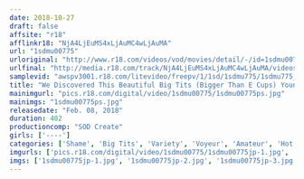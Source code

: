 ```yaml
---
date: 2018-10-27
draft: false
affsite: "r18"
afflinkr18: "NjA4LjEuMS4xLjAuMC4wLjAuMA"
url: "1sdmu00775"
urloriginal: "http://www.r18.com/videos/vod/movies/detail/-/id=1sdmu00775"
urlfinal: "http://media.r18.com/track/NjA4LjEuMS4xLjAuMC4wLjAuMA/videos/vod/movies/detail/-/id=1sdmu00775"
samplevid: "awspv3001.r18.com/litevideo/freepv/1/1sd/1sdmu775/1sdmu775_dmb_w.mp4"
title: "We Discovered This Beautiful Big Tits (Bigger Than E Cups) Young Lady At The Minakami Hot Springs Only One Towel, How About You Take A Hot Bath ? Everyone's Taking On This Mission Of Ultra Shame 9 Cum Shots When They Grab The Male Guests' Cocks And Measure Them With The Erection Tool, Are They All Ready To Cum!? Thanks To Our Viewers, We're At #39 In This Series A Commemorative Thank You Special"
mainimgurl: "pics.r18.com/digital/video/1sdmu00775/1sdmu00775ps.jpg"
mainimgs: "1sdmu00775ps.jpg"
releasedate: "Feb. 08, 2018"
duration: 482
productioncomp: "SOD Create"
girls: ['----']
categories: ['Shame', 'Big Tits', 'Variety', 'Voyeur', 'Amateur', 'Hot Spring', 'Over 4 Hours', 'Hi-Def', 'Special 7 studios SALE']
imgurls: ['pics.r18.com/digital/video/1sdmu00775/1sdmu00775jp-1.jpg', 'pics.r18.com/digital/video/1sdmu00775/1sdmu00775jp-2.jpg', 'pics.r18.com/digital/video/1sdmu00775/1sdmu00775jp-3.jpg', 'pics.r18.com/digital/video/1sdmu00775/1sdmu00775jp-4.jpg', 'pics.r18.com/digital/video/1sdmu00775/1sdmu00775jp-5.jpg', 'pics.r18.com/digital/video/1sdmu00775/1sdmu00775jp-6.jpg', 'pics.r18.com/digital/video/1sdmu00775/1sdmu00775jp-7.jpg', 'pics.r18.com/digital/video/1sdmu00775/1sdmu00775jp-8.jpg', 'pics.r18.com/digital/video/1sdmu00775/1sdmu00775jp-9.jpg', 'pics.r18.com/digital/video/1sdmu00775/1sdmu00775jp-10.jpg', 'pics.r18.com/digital/video/1sdmu00775/1sdmu00775jp-11.jpg', 'pics.r18.com/digital/video/1sdmu00775/1sdmu00775jp-12.jpg', 'pics.r18.com/digital/video/1sdmu00775/1sdmu00775jp-13.jpg', 'pics.r18.com/digital/video/1sdmu00775/1sdmu00775jp-14.jpg', 'pics.r18.com/digital/video/1sdmu00775/1sdmu00775jp-15.jpg', 'pics.r18.com/digital/video/1sdmu00775/1sdmu00775jp-16.jpg', 'pics.r18.com/digital/video/1sdmu00775/1sdmu00775jp-17.jpg', 'pics.r18.com/digital/video/1sdmu00775/1sdmu00775jp-18.jpg', 'pics.r18.com/digital/video/1sdmu00775/1sdmu00775jp-19.jpg', 'pics.r18.com/digital/video/1sdmu00775/1sdmu00775jp-20.jpg']
imgs: ['1sdmu00775jp-1.jpg', '1sdmu00775jp-2.jpg', '1sdmu00775jp-3.jpg', '1sdmu00775jp-4.jpg', '1sdmu00775jp-5.jpg', '1sdmu00775jp-6.jpg', '1sdmu00775jp-7.jpg', '1sdmu00775jp-8.jpg', '1sdmu00775jp-9.jpg', '1sdmu00775jp-10.jpg', '1sdmu00775jp-11.jpg', '1sdmu00775jp-12.jpg', '1sdmu00775jp-13.jpg', '1sdmu00775jp-14.jpg', '1sdmu00775jp-15.jpg', '1sdmu00775jp-16.jpg', '1sdmu00775jp-17.jpg', '1sdmu00775jp-18.jpg', '1sdmu00775jp-19.jpg', '1sdmu00775jp-20.jpg']
---
```

